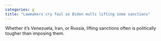 ```yaml
---
categories: g
title: "Lawmakers cry foul as Biden mulls lifting some sanctions"
---
```

Whether it’s Venezuela, Iran, or Russia, lifting sanctions often is politically tougher than imposing them.